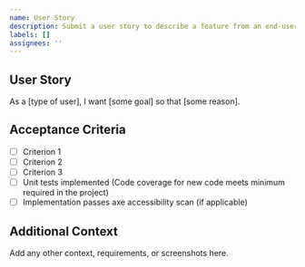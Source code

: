 ```yaml
---
name: User Story
description: Submit a user story to describe a feature from an end-user perspective
labels: []
assignees: ''
---
```


## User Story
As a [type of user], I want [some goal] so that [some reason].

## Acceptance Criteria
- [ ] Criterion 1
- [ ] Criterion 2
- [ ] Criterion 3
- [ ] Unit tests implemented (Code coverage for new code meets minimum required in the project)
- [ ] Implementation passes axe accessibility scan (if applicable)

## Additional Context
Add any other context, requirements, or screenshots here.
